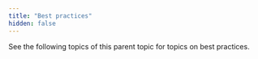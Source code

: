 ```yaml
---
title: "Best practices"
hidden: false
---
```


See the following topics of this parent topic for topics on best practices.
